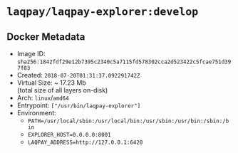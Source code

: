 # `laqpay/laqpay-explorer:develop`

## Docker Metadata
- Image ID: `sha256:1842fdf29e12b7395c2340c5a7115fd578302cca2d523422c5fcae751d397f83`
- Created: `2018-07-20T01:31:37.092291742Z`
- Virtual Size: ~ 17.23 Mb  
  (total size of all layers on-disk)
- Arch: `linux`/`amd64`
- Entrypoint: `["/usr/bin/laqpay-explorer"]`
- Environment:
  - `PATH=/usr/local/sbin:/usr/local/bin:/usr/sbin:/usr/bin:/sbin:/bin`
  - `EXPLORER_HOST=0.0.0.0:8001`
  - `LAQPAY_ADDRESS=http://127.0.0.1:6420`

